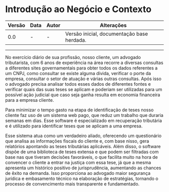 # Introdução ao Negócio e Contexto

| Versão | Data | Autor | Alterações |
|--------|------|-------|------------|
| 0.0    | -    | -     | Versão inicial, documentação base herdada. |

---

No exercício diário de sua profissão, nosso cliente, um advogado tributarista, com 6 anos de experiência na área recorre a diversas consultas a diferentes sites governamentais para obter todos os dados referentes a um CNPJ, como consultar se existe alguma dívida, verificar o porte da empresa, consultar o setor de atuação e várias outras consultas. Após isso o advogado precisa analisar todos esses dados de diferentes fontes e verificar quais das suas teses se aplicam e poderiam ser utilizadas para um possível ação judicial que caso seja ganha resulta em economia financeira para a empresa cliente.

Para minimizar o tempo gasto na etapa de identificação de teses nosso cliente faz uso de um sistema web pago, que reduz um trabalho que duraria semanas em dias. Esse software é especializado em recuperação tributária e é utilizado para identificar teses que se aplicam a uma empresa.

Esse sistema atua como um verdadeiro aliado, oferecendo um questionário que analisa as informações fiscais do cliente e, com base nisso, gera relatórios apontando as teses tributárias aplicáveis. Além disso, o software dispõe de uma biblioteca de teses extensa e que podem ser filtradas com base nas que tiveram decisões favoráveis, o que facilita muito na hora de convencer o cliente a entrar na justiça com essa tese, já que a mesma apresenta um histórico positivo de jurisprudência, aumentando as chances de êxito na demanda. Isso proporciona ao advogado maior segurança jurídica e embasamento técnico na elaboração de estratégias, tornando o processo de convencimento mais transparente e fundamentado. 
